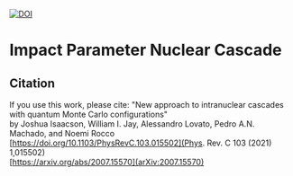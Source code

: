 [![DOI](https://zenodo.org/badge/DOI/10.5281/zenodo.5425495.svg)](https://doi.org/10.5281/zenodo.5425495)

# Impact Parameter Nuclear Cascade

## Citation
If you use this work, please cite:
"New approach to intranuclear cascades with quantum Monte Carlo configurations"<br>
by Joshua Isaacson, William I. Jay, Alessandro Lovato, Pedro A.N. Machado, and Noemi Rocco<br>
[https://doi.org/10.1103/PhysRevC.103.015502](Phys. Rev. C 103 (2021) 1,015502)<br>
[https://arxiv.org/abs/2007.15570](arXiv:2007.15570)
